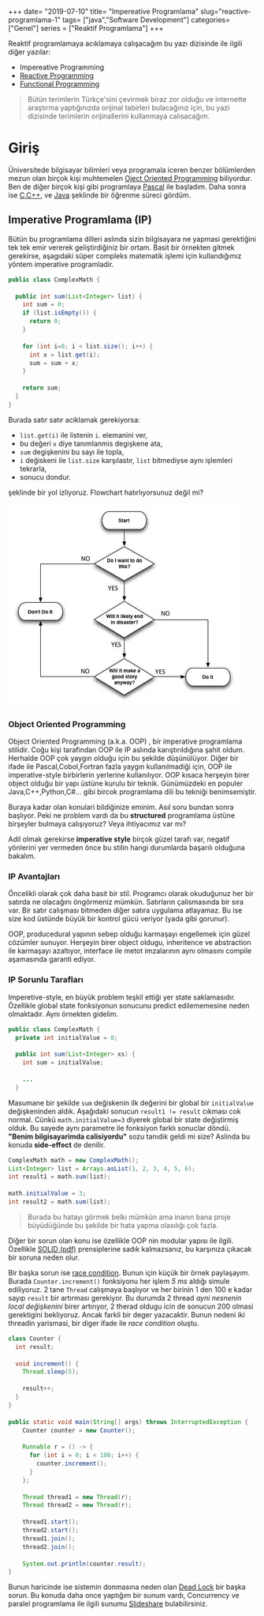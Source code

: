 +++
date= "2019-07-10"
title= "Impereative Programlama"
slug="reactive-programlama-1"
tags= ["java","Software Development"]
categories= ["Genel"]
series = ["Reaktif Programlama"]
+++

Reaktif programlamaya acıklamaya calışacağım bu yazı dizisinde ile ilgili diğer yazılar:

- Impereative Programming
- [Reactive Programming](/tr/posts/reactive-programlama-2)
- [Functional Programming](#soon)

> Bütün terimlerin Türkçe'sini çevirmek biraz zor olduğu ve internette araştırma yaptığınızda orijinal tabirleri bulacağınız için, bu yazi dizisinde terimlerin orijinallerini kullanmaya calısacağım.

# Giriş

Üniversitede bilgisayar bilimleri veya programala iceren benzer bölümlerden mezun olan birçok kişi muhtemelen [Oject Oriented Programming](https://en.wikipedia.org/wiki/Object-oriented_programming) biliyordur. Ben de diğer birçok kişi gibi programlaya [Pascal](https://www.freepascal.org/) ile başladım. Daha sonra ise [C](https://gcc.gnu.org/),[C++](http://www.cplusplus.com/), ve [Java](https://openjdk.java.net/) şeklinde bir öğrenme süreci gördüm.

## Imperative Programlama (IP)

Bütün bu programlama dilleri aslında sizin bilgisayara ne yapmasi gerektiğini tek tek emir vererek geliştirdiğiniz bir ortam. Basit bir örnekten gitmek gerekirse, aşagıdaki süper compleks matematik işlemi için kullandığımız yöntem imperative programladir.

```java
public class ComplexMath {

  public int sum(List<Integer> list) {
    int sum = 0;
    if (list.isEmpty()) {
      return 0;
    }

    for (int i=0; i < list.size(); i++) {
      int x = list.get(i);
      sum = sum + x;
    }

    return sum;
  }
}
```

Burada satır satır aciklamak gerekiyorsa:

- ```list.get(i)``` ile listenin ```i```. elemanini ver,
- bu değeri ```x``` diye tanımlanmis degişkene ata,
- ```sum``` degişkenini bu sayı ile topla,
- ```i``` değiskeni ile ```list.size``` karşılastır, ```list``` bitmediyse aynı işlemleri tekrarla,
- sonucu dondur.

şeklinde bir yol izliyoruz. Flowchart hatırlıyorsunuz değil mi?

![Flow chart](/images/flowchart.jpg)

### Object Oriented Programming

Object Oriented Programming (a.k.a. OOP) , bir imperative programlama stilidir. Coğu kişi tarafindan OOP ile IP aslında karıştırıldığına şahit oldum. Herhalde OOP çok yaygın olduğu için bu şekilde düşünülüyor. Diğer bir ifade ile Pascal,Cobol,Fortran fazla yaygın kullanılmadiği için, OOP ile imperative-style birbirlerin yerlerine kullanılıyor. OOP kısaca herşeyin birer object olduğu bir yapı üstüne kurulu bir teknik. Günümüzdeki en populer Java,C++,Python,C#... gibi bircok programlama dili bu tekniği benimsemiştir.

Buraya kadar olan konulari bildiğinize eminim. Asıl soru bundan sonra başlıyor. Peki ne problem vardı da bu **structured** programlama üstüne birşeyler bulmaya calışıyoruz? Veya ihtiyacımız var mı?

Adil olmak gerekirse **imperative style** birçok güzel tarafı var, negatif yönlerini yer vermeden önce bu stilin hangi durumlarda başarılı olduğuna bakalım.

### IP Avantajları

Öncelikli olarak çok daha basit bir stil. Programcı olarak okuduğunuz her bir satırda ne olacağını öngörmeniz mümkün. Satırların çalismasında bir sıra var. Bir satır calışması bitmeden diğer satıra uygulama atlayamaz. Bu ise size kod üstünde büyük bir kontrol gücü veriyor (yada gibi gorunur).

OOP, producedural yapının sebep olduğu karmaşayı engellemek için  güzel cözümler sunuyor.  Herşeyin birer object oldugu, inheritence ve abstraction ile karmaşayı azaltıyor, interface ile metot imzalarının aynı olmasını compile aşamasında garanti ediyor.  

### IP Sorunlu Tarafları

Imperetive-style, en büyük problem teşkil ettiği yer state saklamasıdır. Özellikle global state fonksiyonun sonucunu predict edilememesine neden olmaktadır. Aynı örnekten gidelim.

```java
public class ComplexMath {
  private int initialValue = 0;

  public int sum(List<Integer> xs) {
    int sum = initialValue;

    ...
  }
```

Masumane bir şekilde ```sum``` değiskenin ilk değerini bir global bir ```initialValue``` değişkeninden aldık. Aşağıdaki sonucun ```result1 != result``` cıkması cok normal. Cünkü ```math.initialValue=3``` diyerek global bir state değiştirmiş olduk. Bu sayede aynı parametre ile fonksiyon farklı sonuclar döndü. **"Benim bilgisayarimda calisiyordu"** sozu tanıdık geldi mi size? Aslinda bu konuda **side-effect** de denilir.

```java
ComplexMath math = new ComplexMath();
List<Integer> list = Arrays.asList(1, 2, 3, 4, 5, 6);
int result1 = math.sum(list);

math.initialValue = 3;
int result2 = math.sum(list);
```

> Burada bu hatayı görmek belkı mümkün ama inanın bana proje büyüdüğünde bu şekilde bir hata yapma olasılığı çok fazla.

Diğer bir sorun olan konu ise özellikle OOP nin modular yapısı ile ilgili. Özellikle [SOLID (pdf)](https://fi.ort.edu.uy/innovaportal/file/2032/1/design_principles.pdf) prensiplerine sadık kalmazsanız, bu karşınıza çıkacak bir soruna neden olur.

Bir başka sorun ise [race condition](https://stackoverflow.com/questions/34510/what-is-a-race-condition). Bunun için küçük bir örnek paylaşayım. Burada ```Counter.increment()``` fonksiyonu her işlem _5 ms_ aldığı simule ediliyoruz. 2 tane ```Thread``` calışmaya başlıyor ve her birinin  1 den 100 e kadar sayıp ```result``` bir artırması gerekiyor. Bu durumda 2 thread _ayni nesnenin local değişkenini_ birer artırıyor, 2 therad oldugu icin de sonucun 200 olmasi gerektigini bekliyoruz. Ancak farkli bir deger yazacaktir. Bunun nedeni iki threadin yarismasi, bir diger ifade ile *race condition* oluştu.

```java
class Counter {
  int result;

  void increment() {
    Thread.sleep(5);

    result++;
  }
}

public static void main(String[] args) throws InterruptedException {
    Counter counter = new Counter();

    Runnable r = () -> {
      for (int i = 0; i < 100; i++) {
        counter.increment();
      }
    };

    Thread thread1 = new Thread(r);
    Thread thread2 = new Thread(r);

    thread1.start();
    thread2.start();
    thread1.join();
    thread2.join();

    System.out.println(counter.result);
}
```

Bunun haricinde ise sistemin donmasına neden olan [Dead Lock](https://www.geeksforgeeks.org/operating-system-process-management-deadlock-introduction/) bir başka sorun. Bu konuda daha once yaptığım bir sunum vardı, Concurrency ve paralel programlama ile ilgili sunumu [Slideshare](https://www.slideshare.net/rayyildiz/concurrency-parallel-programming) bulabilirsiniz.
